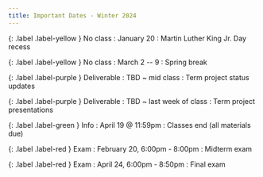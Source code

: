 ```yaml
---
title: Important Dates - Winter 2024
---
```


{: .label .label-yellow } No class
: January 20
  : Martin Luther King Jr. Day recess

{: .label .label-yellow } No class
: March 2 -- 9
  : Spring break

{: .label .label-purple } Deliverable
: TBD ~ mid class <!-- October 14th -->
  : Term project status updates

{: .label .label-purple } Deliverable
: TBD ~ last week of class <!--December 7 and 9-->
  : Term project presentations

{: .label .label-green } Info
: April 19 @ 11:59pm
  : Classes end (all materials due)

{: .label .label-red } Exam
: February 20, 6:00pm - 8:00pm
  : Midterm exam


{: .label .label-red } Exam
: April 24, 6:00pm - 8:50pm
  : Final exam
